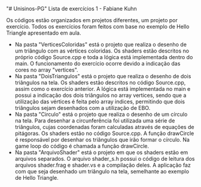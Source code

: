 "# Unisinos-PG" 
Lista de exercícios 1 - Fabiane Kuhn

Os códigos estão organizados em projetos diferentes, um projeto por exercício. Todos os exercícios foram feitos com base no exemplo de Hello Triangle apresentado em aula. 

- Na pasta "VerticesColoridas" está o projeto que realiza o desenho de um triângulo com as vértices coloridas. Os shaders estão descritos no próprio código Source.cpp e toda a lógica está implementada dentro do main. O funcionamento do exercício ocorre devido a indicação das cores no array "vertices". 
- Na pasta "DoisTriangulos" está o projeto que realiza o desenho de dois triângulos na tela. Os shaders estão descritos no código Source.cpp, assim como o exercício anterior. A lógica está implementada no main e possui a indicação dos dois triângulos no array vertices, sendo que a utilização das vértices é feita pelo array indices, permitindo que dois triângulos sejam desenhados com a utilização de EBO. 
- Na pasta "Circulo" está o projeto que realiza o desenho de um círculo na tela. Para desenhar a circunferência foi utilizada uma série de triângulos, cujas coordenadas foram calculadas através de equações de pitágoras. Os shaders estão no código Source.cpp. A função drawCircle é responsável por desenhar os triângulos que irão formar o círculo. Na game loop do código é chamada a função drawCircle. 
- Na pasta "ArquivoShader" está o projeto em que os shaders estão em arquivos separados. O arquivo shader_s.h possui o código de leitura dos arquivos shader.frag e shader.vs e a compilação deles. A aplicação faz com que seja desenhado um triângulo na tela, semelhante ao exemplo de Hello Triangle. 
